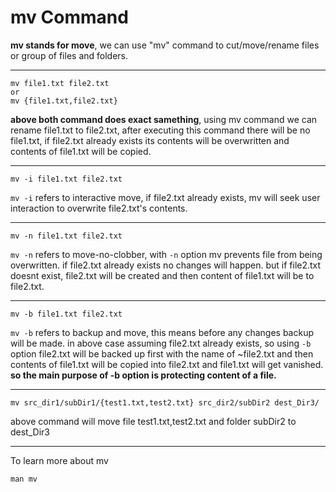 # mv Command
**mv stands for move**, we can use "mv" command to cut/move/rename files or group of files and folders.
<hr>

```console
mv file1.txt file2.txt
or
mv {file1.txt,file2.txt}
```
**above both command does exact samething**,
using mv command we can rename file1.txt to file2.txt, after executing this command there will be no file1.txt, if file2.txt already exists its contents will be overwritten and contents of file1.txt will be copied.
<hr>

```console
mv -i file1.txt file2.txt
```
 `mv -i` refers to interactive move, if file2.txt already exists, mv will seek user interaction to overwrite file2.txt's contents.
<hr>

```console
mv -n file1.txt file2.txt
```
`mv -n` refers to move-no-clobber, with `-n` option mv prevents file from being overwritten. if file2.txt already exists no changes will happen. but if file2.txt doesnt exist, file2.txt will be created and then content of file1.txt will be to file2.txt.
<hr>

```console
mv -b file1.txt file2.txt
```
`mv -b` refers to backup and move, this means before any changes backup will be made. in above case assuming file2.txt already exists, so using `-b` option file2.txt will be backed up first with the name of ~file2.txt and then contents of file1.txt will be copied into file2.txt and file1.txt will get vanished. **so the main purpose of -b option is protecting content of a file.**
<hr>

```console
mv src_dir1/subDir1/{test1.txt,test2.txt} src_dir2/subDir2 dest_Dir3/
```

above command will move file test1.txt,test2.txt and folder subDir2 to dest_Dir3
<hr>
To learn more about mv

```console
man mv 
```
